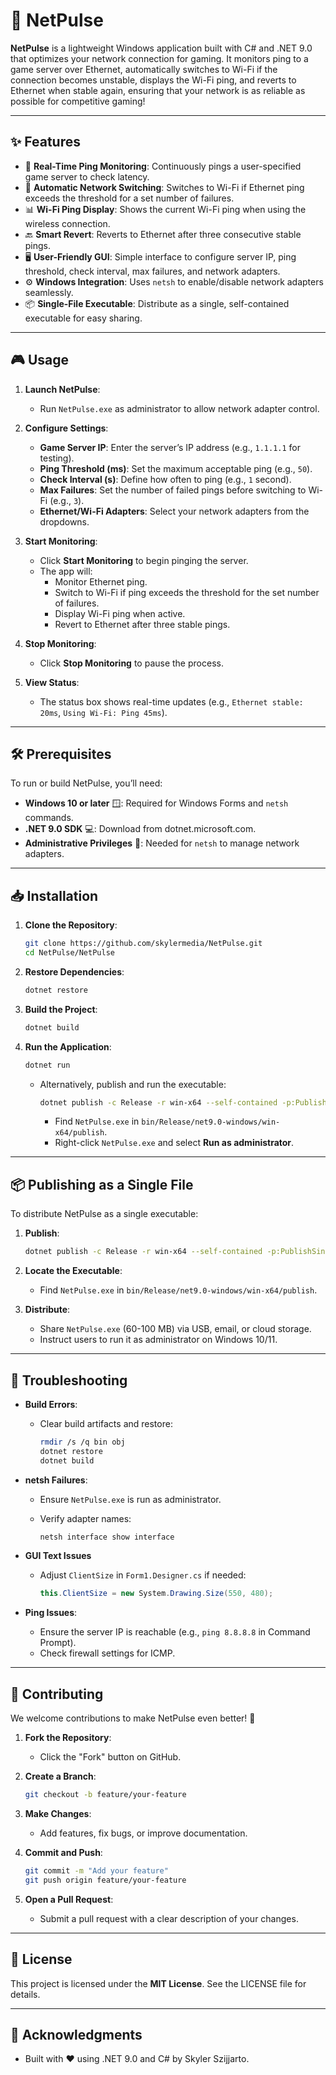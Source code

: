 # 🚀 NetPulse

**NetPulse** is a lightweight Windows application built with C# and .NET 9.0 that optimizes your network connection for gaming. It monitors ping to a game server over Ethernet, automatically switches to Wi-Fi if the connection becomes unstable, displays the Wi-Fi ping, and reverts to Ethernet when stable again, ensuring that your network is as reliable as possible for competitive gaming!

---

## ✨ Features

- 📡 **Real-Time Ping Monitoring**: Continuously pings a user-specified game server to check latency.
- 🔄 **Automatic Network Switching**: Switches to Wi-Fi if Ethernet ping exceeds the threshold for a set number of failures.
- 📊 **Wi-Fi Ping Display**: Shows the current Wi-Fi ping when using the wireless connection.
- 🔙 **Smart Revert**: Reverts to Ethernet after three consecutive stable pings.
- 🖥️ **User-Friendly GUI**: Simple interface to configure server IP, ping threshold, check interval, max failures, and network adapters.
- ⚙️ **Windows Integration**: Uses `netsh` to enable/disable network adapters seamlessly.
- 📦 **Single-File Executable**: Distribute as a single, self-contained executable for easy sharing.

---

## 🎮 Usage

1. **Launch NetPulse**:

   - Run `NetPulse.exe` as administrator to allow network adapter control.

2. **Configure Settings**:

   - **Game Server IP**: Enter the server’s IP address (e.g., `1.1.1.1` for testing).
   - **Ping Threshold (ms)**: Set the maximum acceptable ping (e.g., `50`).
   - **Check Interval (s)**: Define how often to ping (e.g., `1` second).
   - **Max Failures**: Set the number of failed pings before switching to Wi-Fi (e.g., `3`).
   - **Ethernet/Wi-Fi Adapters**: Select your network adapters from the dropdowns.

3. **Start Monitoring**:

   - Click **Start Monitoring** to begin pinging the server.
   - The app will:
     - Monitor Ethernet ping.
     - Switch to Wi-Fi if ping exceeds the threshold for the set number of failures.
     - Display Wi-Fi ping when active.
     - Revert to Ethernet after three stable pings.

4. **Stop Monitoring**:

   - Click **Stop Monitoring** to pause the process.

5. **View Status**:

   - The status box shows real-time updates (e.g., `Ethernet stable: 20ms`, `Using Wi-Fi: Ping 45ms`).

---

## 🛠️ Prerequisites

To run or build NetPulse, you’ll need:

- **Windows 10 or later** 🪟: Required for Windows Forms and `netsh` commands.
- **.NET 9.0 SDK** 💻: Download from dotnet.microsoft.com.
- **Administrative Privileges** 🔑: Needed for `netsh` to manage network adapters.

---

## 📥 Installation

1. **Clone the Repository**:

   ```bash
   git clone https://github.com/skylermedia/NetPulse.git
   cd NetPulse/NetPulse
   ```

2. **Restore Dependencies**:

   ```bash
   dotnet restore
   ```

3. **Build the Project**:

   ```bash
   dotnet build
   ```

4. **Run the Application**:

   ```bash
   dotnet run
   ```

   - Alternatively, publish and run the executable:

     ```bash
     dotnet publish -c Release -r win-x64 --self-contained -p:PublishSingleFile=true -p:IncludeNativeLibrariesForSelfExtract=true
     ```
     - Find `NetPulse.exe` in `bin/Release/net9.0-windows/win-x64/publish`.
     - Right-click `NetPulse.exe` and select **Run as administrator**.

---

## 📦 Publishing as a Single File

To distribute NetPulse as a single executable:

1. **Publish**:

   ```bash
   dotnet publish -c Release -r win-x64 --self-contained -p:PublishSingleFile=true -p:IncludeNativeLibrariesForSelfExtract=true
   ```

2. **Locate the Executable**:

   - Find `NetPulse.exe` in `bin/Release/net9.0-windows/win-x64/publish`.

3. **Distribute**:

   - Share `NetPulse.exe` (60-100 MB) via USB, email, or cloud storage.
   - Instruct users to run it as administrator on Windows 10/11.

---

## 🐛 Troubleshooting

- **Build Errors**:

  - Clear build artifacts and restore:

    ```bash
    rmdir /s /q bin obj
    dotnet restore
    dotnet build
    ```

- **netsh Failures**:

  - Ensure `NetPulse.exe` is run as administrator.
  - Verify adapter names:

    ```cmd
    netsh interface show interface
    ```

- **GUI Text Issues**

  - Adjust `ClientSize` in `Form1.Designer.cs` if needed:

    ```csharp
    this.ClientSize = new System.Drawing.Size(550, 480);
    ```

- **Ping Issues**:

  - Ensure the server IP is reachable (e.g., `ping 8.8.8.8` in Command Prompt).
  - Check firewall settings for ICMP.

---

## 🤝 Contributing

We welcome contributions to make NetPulse even better! 🌟

1. **Fork the Repository**:

   - Click the "Fork" button on GitHub.

2. **Create a Branch**:

   ```bash
   git checkout -b feature/your-feature
   ```

3. **Make Changes**:

   - Add features, fix bugs, or improve documentation.

4. **Commit and Push**:

   ```bash
   git commit -m "Add your feature"
   git push origin feature/your-feature
   ```

5. **Open a Pull Request**:

   - Submit a pull request with a clear description of your changes.

---

## 📜 License

This project is licensed under the **MIT License**. See the LICENSE file for details.

---

## 🙌 Acknowledgments

- Built with ❤️ using .NET 9.0 and C# by Skyler Szijjarto.